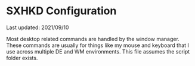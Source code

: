 # SXHKD Configuration
Last updated: 2021/09/10

Most desktop related commands are handled by the window manager. These commands are usually for things like my mouse and keyboard that I use across multiple DE and WM environments. This file assumes the script folder exists.